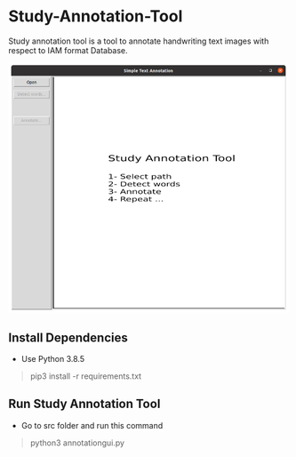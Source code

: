 # Study-Annotation-Tool
Study annotation tool is a tool to annotate handwriting text images with respect to IAM format Database. 

![screen1](/images/screen1.png)


## Install Dependencies
* Use Python 3.8.5

 > pip3 install -r requirements.txt

## Run Study Annotation Tool
* Go to src folder and run this command

 > python3 annotationgui.py

